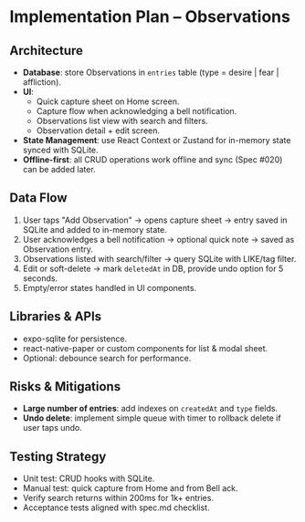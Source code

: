 # Implementation Plan – Observations

## Architecture
- **Database**: store Observations in `entries` table (type = desire | fear | affliction).
- **UI**:
  - Quick capture sheet on Home screen.
  - Capture flow when acknowledging a bell notification.
  - Observations list view with search and filters.
  - Observation detail + edit screen.
- **State Management**: use React Context or Zustand for in-memory state synced with SQLite.
- **Offline-first**: all CRUD operations work offline and sync (Spec #020) can be added later.

## Data Flow
1. User taps "Add Observation" → opens capture sheet → entry saved in SQLite and added to in-memory state.
2. User acknowledges a bell notification → optional quick note → saved as Observation entry.
3. Observations listed with search/filter → query SQLite with LIKE/tag filter.
4. Edit or soft-delete → mark `deletedAt` in DB, provide undo option for 5 seconds.
5. Empty/error states handled in UI components.

## Libraries & APIs
- expo-sqlite for persistence.
- react-native-paper or custom components for list & modal sheet.
- Optional: debounce search for performance.

## Risks & Mitigations
- **Large number of entries**: add indexes on `createdAt` and `type` fields.
- **Undo delete**: implement simple queue with timer to rollback delete if user taps undo.

## Testing Strategy
- Unit test: CRUD hooks with SQLite.
- Manual test: quick capture from Home and from Bell ack.
- Verify search returns within 200ms for 1k+ entries.
- Acceptance tests aligned with spec.md checklist.
